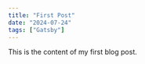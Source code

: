 ```yaml
---
title: "First Post"
date: "2024-07-24"
tags: ["Gatsby"]
---
```


This is the content of my first blog post.

